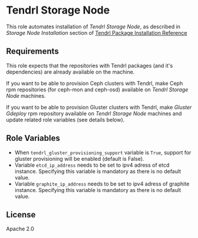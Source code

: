 Tendrl Storage Node
===================

This role automates installation of *Tendrl Storage Node*, as described in
*Storage Node Installation* section of [Tendrl Package Installation
Reference](https://github.com/Tendrl/documentation/wiki/Tendrl-Package-Installation-Reference)

Requirements
------------

This role expects that the repositories with Tendrl packages (and it's
dependencies) are already available on the machine.

If you want to be able to provision Ceph clusters with Tendrl, make Ceph
rpm repositories (for ceph-mon and ceph-osd) available on *Tendrl Storage Node*
machines.

If you want to be able to provision Gluster clusters with Tendrl, make *Gluster
Gdeploy* rpm repository available on *Tendrl Storage Node* machines and
update related role variables (see details below).

Role Variables
--------------

* When `tendrl_gluster_provisioning_support` variable is `True`, support for
  gluster provisioning will be enabled (default is False).
* Variable `etcd_ip_address` needs to be set to ipv4 adress of etcd instance.
  Specifying this variable is mandatory as there is no default value.
* Variable `graphite_ip_address` needs to be set to ipv4 adress of graphite
  instance. Specifying this variable is mandatory as there is no default value.

License
-------

Apache 2.0
